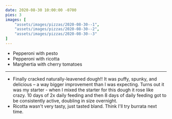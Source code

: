 ```yaml
---
date: 2020-08-30 10:00:00 -0700
pies: 3
images: [
    "assets/images/pizzas/2020-08-30--1",
    "assets/images/pizzas/2020-08-30--2",
    "assets/images/pizzas/2020-08-30--3"
]
---
```

- Pepperoni with pesto 
- Pepperoni with ricotta
- Marghertia with cherry tomatoes

---
- Finally cracked naturally-leavened dough!! It was puffy, spunky, and delicious – a way bigger improvement than I was expecting. Turns out it was my starter - when I mixed the starter for this dough it rose like crazy. 10 days of 2x daily feeding and then 8 days of daily feeding got to be consistently active, doubling in size overnight.
- Ricotta wasn't very tasty, just tasted bland. Think I'll try burrata next time.
